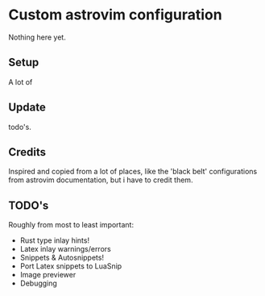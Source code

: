 # Custom astrovim configuration

Nothing here yet.

## Setup

A lot of

## Update

todo's.

## Credits

Inspired and copied from a lot of places, like the 'black belt' configurations from astrovim documentation, but i have
to credit them.

## TODO's

Roughly from most to least important:

- Rust type inlay hints!
- Latex inlay warnings/errors
- Snippets & Autosnippets!
- Port Latex snippets to LuaSnip
- Image previewer
- Debugging
